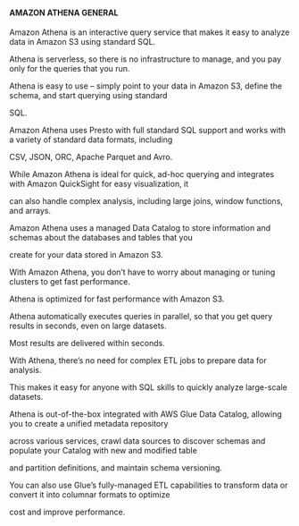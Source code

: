 #### AMAZON ATHENA GENERAL

Amazon Athena is an interactive query service that makes it easy to analyze data
in Amazon S3 using standard SQL.

Athena is serverless, so there is no infrastructure to manage, and you pay only
for the queries that you run.

Athena is easy to use – simply point to your data in Amazon S3, define the
schema, and start querying using standard

SQL.

Amazon Athena uses Presto with full standard SQL support and works with a
variety of standard data formats, including

CSV, JSON, ORC, Apache Parquet and Avro.

While Amazon Athena is ideal for quick, ad-hoc querying and integrates with
Amazon QuickSight for easy visualization, it

can also handle complex analysis, including large joins, window functions, and
arrays.

Amazon Athena uses a managed Data Catalog to store information and schemas about
the databases and tables that you

create for your data stored in Amazon S3.

With Amazon Athena, you don’t have to worry about managing or tuning clusters to
get fast performance.

Athena is optimized for fast performance with Amazon S3.

Athena automatically executes queries in parallel, so that you get query results
in seconds, even on large datasets.

Most results are delivered within seconds.

With Athena, there’s no need for complex ETL jobs to prepare data for analysis.

This makes it easy for anyone with SQL skills to quickly analyze large-scale
datasets.

Athena is out-of-the-box integrated with AWS Glue Data Catalog, allowing you to
create a unified metadata repository

across various services, crawl data sources to discover schemas and populate
your Catalog with new and modified table

and partition definitions, and maintain schema versioning.

You can also use Glue’s fully-managed ETL capabilities to transform data or
convert it into columnar formats to optimize

cost and improve performance.

